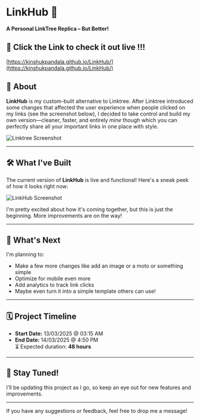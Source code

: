 # LinkHub 🚀  

**A Personal LinkTree Replica – But Better!**

## 🌟 Click the Link to check it out live !!!
[https://kinshukpandala.github.io/LinkHub/](https://kinshukpandala.github.io/LinkHub/)

## 📌 About  
**LinkHub** is my custom-built alternative to Linktree. After Linktree introduced some changes that affected the user experience when people clicked on my links (see the screenshot below), I decided to take control and build my own version—cleaner, faster, and entirely *mine* though which you can perfectly share all your important links in one place with style.


![Linktree Screenshot](https://github.com/user-attachments/assets/0082c392-5aaa-42bf-af61-44b846d839de)

---

## 🛠️ What I've Built  
The current version of **LinkHub** is live and functional! Here's a sneak peek of how it looks right now:

![LinkHub Screenshot](https://github.com/user-attachments/assets/09787796-bcb8-4c32-9c15-d18d7da8b494)


I'm pretty excited about how it's coming together, but this is just the beginning. More improvements are on the way!

---

## 🔮 What's Next  
I'm planning to:
- Make a few more changes like add an image or a moto or something simple
- Optimize for mobile even more
- Add analytics to track link clicks
- Maybe even turn it into a simple template others can use!

---

## 🗓️ Project Timeline  
- **Start Date:** 13/03/2025 @ 03:15 AM  
- **End Date:** 14/03/2025 @ 4:50 PM  
⏳ Expected duration: **48 hours**

---

## 🙌 Stay Tuned!  
I'll be updating this project as I go, so keep an eye out for new features and improvements.

---

If you have any suggestions or feedback, feel free to drop me a message!
